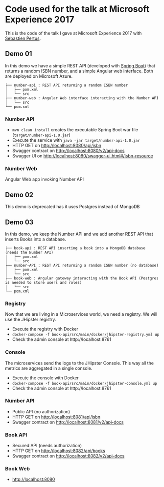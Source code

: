# Code used for the talk at Microsoft Experience 2017

This is the code of the talk I gave at Microsoft Experience 2017 with [Sebastien Pertus](https://twitter.com/sebastienpertus).

## Demo 01

In this demo we have a simple REST API (developed with [Spring Boot](https://projects.spring.io/spring-boot/)) that returns a random ISBN number, and a simple Angular web interface. Both are deployed on Microsoft Azure.

```
├── number-api : REST API returning a random ISBN number
│   ├── pom.xml
│   └── src
├── number-web : Angular Web interface interacting with the Number API
│   └── src
└── pom.xml
```

### Number API

* `mvn clean install` creates the executable Spring Boot war file (`target/number-api-1.0.jar`)
* Execute the service with `java -jar target/number-api-1.0.jar`
* HTTP GET on [http://localhost:8080/api/isbn]()
* Swagger contract on [http://localhost:8080/v2/api-docs]()
* Swagger UI on [http://localhost:8080/swagger-ui.html#/isbn-resource]()

### Number Web

Angular Web app invoking Number API

## Demo 02

This demo is deprecated has it uses Postgres instead of MongoDB

## Demo 03

In this demo, we keep the Number API and we add another REST API that inserts Books into a database. 

```
├── book-api : REST API inserting a book into a MongoDB database (needs the Number API)
│   ├── pom.xml
│   └── src
├── number-API : REST API returning a random ISBN number (no database)
│   ├── pom.xml
│   └── src
├── book-web : Angular gateway interacting with the Book API (Postgres is needed to store users and roles)
│   └── src
└── pom.xml
```

### Registry

Now that we are living in a Microservices world, we need a registry. We will use the JHipster registry.

* Execute the registry with Docker
* `docker-compose -f book-api/src/main/docker/jhipster-registry.yml up`
* Check the admin console at http://localhost:8761

### Console

The microservices send the logs to the JHipster Console. This way all the metrics are aggregated in a single console.

* Execute the console with Docker
* `docker-compose -f book-api/src/main/docker/jhipster-console.yml up`
* Check the admin console at http://localhost:8761


### Number API

* Public API (no authorization)
* HTTP GET on [http://localhost:8081/api/isbn]()
* Swagger contract on [http://localhost:8081/v2/api-docs]()

### Book API

* Secured API (needs authorization)
* HTTP GET on [http://localhost:8082/api/books]()
* Swagger contract on [http://localhost:8082/v2/api-docs]()

### Book Web

* [http://localhost:8080]()
